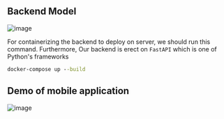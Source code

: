 ## Backend Model
![image](https://github.com/user-attachments/assets/fc3b37c5-9486-49ee-b6a4-960852b83a43)

For containerizing the backend to deploy on server, we should run this command. Furthermore, Our backend is erect on `FastAPI` which is one of Python's frameworks

```cmd
docker-compose up --build
```

## Demo of mobile application

![image](https://github.com/user-attachments/assets/c01c8783-1f26-43d3-8db1-14ecba9bcd52)

